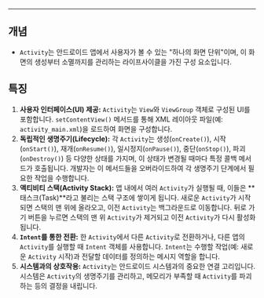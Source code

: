 ___
## 개념
- `Activity`는 안드로이드 앱에서 사용자가 볼 수 있는 "하나의 화면 단위"이며, 이 화면의 생성부터 소멸까지를 관리하는 라이프사이클을 가진 구성 요소입니다.

## 특징

1. **사용자 인터페이스(UI) 제공:** `Activity`는 `View`와 `ViewGroup` 객체로 구성된 UI를 포함합니다. `setContentView()` 메서드를 통해 XML 레이아웃 파일(예: `activity_main.xml`)을 로드하여 화면을 구성합니다.
2. **독립적인 생명주기(Lifecycle):** 각 `Activity`는 생성(`onCreate()`), 시작(`onStart()`), 재개(`onResume()`), 일시정지(`onPause()`), 중단(`onStop()`), 파괴(`onDestroy()`) 등 다양한 상태를 가지며, 이 상태가 변경될 때마다 특정 콜백 메서드가 호출됩니다. 개발자는 이 메서드들을 오버라이드하여 각 생명주기 단계에서 필요한 작업을 수행합니다.
3. **액티비티 스택(Activity Stack):** 앱 내에서 여러 `Activity`가 실행될 때, 이들은 **태스크(Task)**라고 불리는 스택 구조에 쌓이게 됩니다. 새로운 `Activity`가 시작되면 스택의 맨 위에 올라오고, 이전 `Activity`는 백그라운드로 이동합니다. 뒤로 가기 버튼을 누르면 스택의 맨 위 `Activity`가 제거되고 이전 `Activity`가 다시 활성화됩니다.
4. **`Intent`를 통한 전환:** 한 `Activity`에서 다른 `Activity`로 전환하거나, 다른 앱의 `Activity`를 실행할 때 `Intent` 객체를 사용합니다. `Intent`는 수행할 작업(예: 새로운 `Activity` 시작)과 전달할 데이터를 정의하는 메시지 역할을 합니다.
5. **시스템과의 상호작용:** `Activity`는 안드로이드 시스템과의 중요한 연결 고리입니다. 시스템은 `Activity`의 생명주기를 관리하고, 메모리가 부족할 때 `Activity`를 파괴하는 등의 결정을 내립니다.